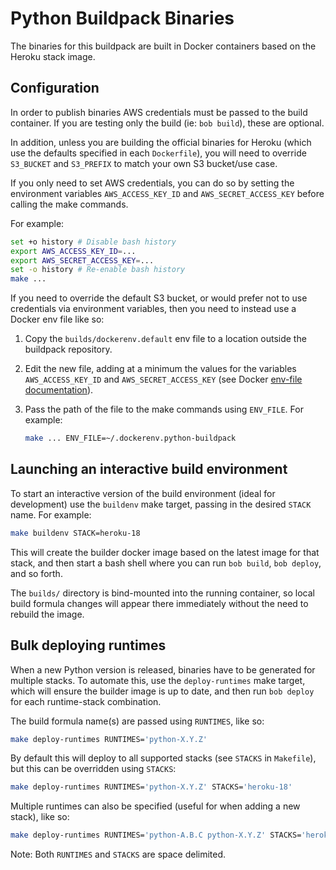 # Python Buildpack Binaries

The binaries for this buildpack are built in Docker containers based on the Heroku stack image.

## Configuration

In order to publish binaries AWS credentials must be passed to the build container.
If you are testing only the build (ie: `bob build`), these are optional.

In addition, unless you are building the official binaries for Heroku (which use the defaults
specified in each `Dockerfile`), you will need to override `S3_BUCKET` and `S3_PREFIX` to
match your own S3 bucket/use case.

If you only need to set AWS credentials, you can do so by setting the environment variables
`AWS_ACCESS_KEY_ID` and `AWS_SECRET_ACCESS_KEY` before calling the make commands.

For example:

```bash
set +o history # Disable bash history
export AWS_ACCESS_KEY_ID=...
export AWS_SECRET_ACCESS_KEY=...
set -o history # Re-enable bash history
make ...
```

If you need to override the default S3 bucket, or would prefer not to use credentials via
environment variables, then you need to instead use a Docker env file like so:

1. Copy the `builds/dockerenv.default` env file to a location outside the buildpack repository.
2. Edit the new file, adding at a minimum the values for the variables
   `AWS_ACCESS_KEY_ID` and `AWS_SECRET_ACCESS_KEY` (see Docker
   [env-file documentation](https://docs.docker.com/engine/reference/commandline/run/#set-environment-variables--e---env---env-file)).
3. Pass the path of the file to the make commands using `ENV_FILE`. For example:

   ```bash
   make ... ENV_FILE=~/.dockerenv.python-buildpack
   ```

## Launching an interactive build environment

To start an interactive version of the build environment (ideal for development) use the
`buildenv` make target, passing in the desired `STACK` name. For example:

```bash
make buildenv STACK=heroku-18
```

This will create the builder docker image based on the latest image for that stack, and
then start a bash shell where you can run `bob build`, `bob deploy`, and so forth.

The `builds/` directory is bind-mounted into the running container, so local build formula
changes will appear there immediately without the need to rebuild the image.

## Bulk deploying runtimes

When a new Python version is released, binaries have to be generated for multiple stacks.
To automate this, use the `deploy-runtimes` make target, which will ensure the builder
image is up to date, and then run `bob deploy` for each runtime-stack combination.

The build formula name(s) are passed using `RUNTIMES`, like so:

```bash
make deploy-runtimes RUNTIMES='python-X.Y.Z'
```

By default this will deploy to all supported stacks (see `STACKS` in `Makefile`),
but this can be overridden using `STACKS`:

```bash
make deploy-runtimes RUNTIMES='python-X.Y.Z' STACKS='heroku-18'
```

Multiple runtimes can also be specified (useful for when adding a new stack), like so:

```bash
make deploy-runtimes RUNTIMES='python-A.B.C python-X.Y.Z' STACKS='heroku-20'
```

Note: Both `RUNTIMES` and `STACKS` are space delimited.
